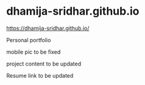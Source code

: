 # dhamija-sridhar.github.io

https://dhamija-sridhar.github.io/

Personal portfolio

mobile pic to be fixed 

project content to be updated

Resume link to be updated

